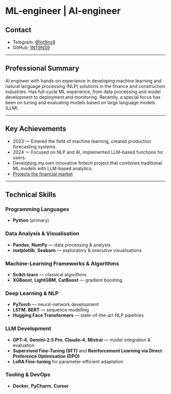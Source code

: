 # ML-engineer | AI-engineer

## Contact
- Telegram: [@Int9ns9](https://t.me/Int9ns9)
- GitHub: [1NT9NS9](https://github.com/1NT9NS9)

---

## Professional Summary
AI engineer with hands-on experience in developing machine learning and natural language processing (NLP) solutions in the finance and construction industries. Has full-cycle ML experience, from data processing and model development to deployment and monitoring. Recently, a special focus has been on tuning and evaluating models based on large language models (LLM).

---

## Key Achievements
- 2023 — Entered the field of machine learning, created production forecasting systems.
- 2024 — Focused on NLP and AI, implemented LLM-based functions for users.
- Developing my own innovative fintech project that combines traditional ML models with LLM-based analytics.
- [Projects the financial market](https://github.com/1NT9NS9/1NT9NS9/blob/main/README(finance).md)

---

## Technical Skills

### Programming Languages
- **Python** (primary)

### Data Analysis & Visualisation
- **Pandas**, **NumPy** — data processing & analysis
- **matplotlib**, **Seaborn** — exploratory & executive visualisations

### Machine-Learning Frameworks & Algorithms
- **Scikit-learn** — classical algorithms
- **XGBoost**, **LightGBM**, **CatBoost** — gradient boosting

### Deep Learning & NLP
- **PyTorch** — neural-network development
- **LSTM**, **BERT** — sequence modelling
- **Hugging Face Transformers** — state-of-the-art NLP pipelines

### LLM Development
- **GPT-4**, **Gemini-2.5 Pro**, **Claude-4**, **Mistral** — model integration & evaluation
- **Supervised Fine-Tuning (SFT)** and **Reinforcement Learning via Direct Preference Optimisation (DPO)**
- **LoRA Fine-tuning** for parameter-efficient adaptation

### Tooling & DevOps
- **Docker**, **PyCharm**, **Cursor**

